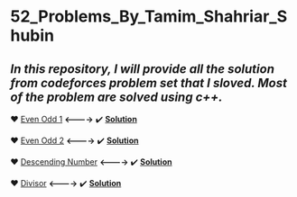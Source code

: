 # 52_Problems_By_Tamim_Shahriar_Shubin

## ***In this repository, I will provide all the solution from codeforces problem set that I sloved. Most of the problem are solved using c++.***

:heart: [Even Odd 1](https://lightoj.com/problem/dimik-even-odd-1) <span><b><----></b></span>
:heavy_check_mark: <a href="https://github.com/Masum-SM/52_Problems_By_Tamim_Shahriar_Shubin/blob/main/even_odd_1.cpp"><b>Solution</b></a>

:heart: [Even Odd 2](https://lightoj.com/problem/dimik-even-odd-2) <span><b><----></b></span>
:heavy_check_mark: <a href="https://github.com/Masum-SM/52_Problems_By_Tamim_Shahriar_Shubin/blob/main/even_odd_2.cpp"><b>Solution</b></a>

:heart: [Descending Number](https://lightoj.com/problem/dimik-descending-number) <span><b><----></b></span>
:heavy_check_mark: <a href="https://github.com/Masum-SM/52_Problems_By_Tamim_Shahriar_Shubin/blob/main/DecendingNumber.cpp"><b>Solution</b></a>
  
:heart: [Divisor](https://lightoj.com/problem/dimik-divisor) <span><b><----></b></span>
:heavy_check_mark: <a href="https://github.com/Masum-SM/52_Problems_By_Tamim_Shahriar_Shubin/blob/main/Divisor.cpp"><b>Solution</b></a>
